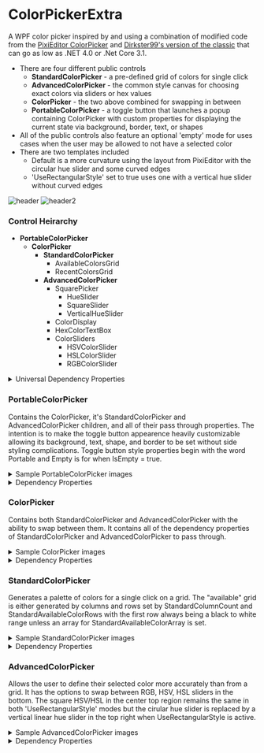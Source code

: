 # ColorPickerExtra
A WPF color picker inspired by and using a combination of modified code from the [PixiEditor ColorPicker](https://github.com/PixiEditor/ColorPicker) and [Dirkster99's version of the classic](https://github.com/Dirkster99/ColorPickerLib) that can go as low as .NET 4.0 or .Net Core 3.1.

* There are four different public controls
  * **StandardColorPicker** - a pre-defined grid of colors for single click
  * **AdvancedColorPicker** - the common style canvas for choosing exact colors via sliders or hex values
  * **ColorPicker** - the two above combined for swapping in between
  * **PortableColorPicker** - a toggle button that launches a popup containing ColorPicker with custom properties for displaying the current state via background, border, text, or shapes
* All of the public controls also feature an optional 'empty' mode for uses cases when the user may be allowed to not have a selected color    
* There are two templates included
  * Default is a more curvature using the layout from PixiEditor with the circular hue slider and some curved edges
  * 'UseRectangularStyle' set to true uses one with a vertical hue slider without curved edges  

![header](https://user-images.githubusercontent.com/1914281/205272101-a9ae038d-fe9a-4767-a923-2d77fbb90313.png)
![header2](https://user-images.githubusercontent.com/1914281/205276053-2a72475c-33bd-41d4-af5b-525d5d58844e.png)

### Control Heirarchy
* **PortableColorPicker**
  * **ColorPicker**
    * **StandardColorPicker**
      * AvailableColorsGrid
      * RecentColorsGrid
    * **AdvancedColorPicker**
      * SquarePicker
        * HueSlider 
        * SquareSlider
        * VerticalHueSlider
      * ColorDisplay
      * HexColorTextBox
      * ColorSliders
        * HSVColorSlider
        * HSLColorSlider
        * RGBColorSlider
        
<details>
  <summary>Universal Dependency Properties</summary>

| DependencyProperty  | Type       | Description                                                  |
|---------------------|------------|--------------------------------------------------------------|
| SelectedColor       | Color      | Selected color as System.Windows.Media.Color                 |
| SecondaryColor      | Color      | Alternative color set for swapping in 'Advanced'             |
| ColorState          | ColorState | Selected color separated into R, G, B, A, H, S, V, H, S, L   |
| UseRectangularStyle | bool       | Use alternative non-curved templates                         |
| UsingAlphaChannel   | bool       | Allow semi-tranparency                                       |
| IsEmpty             | bool       | Separate from SelectedColor, inspired by 'No Fill' in Excel  |
| EnableEmptyMode     | bool       | Adds empty toggle button for user                            |
| EmptyButtonText     | string     | Text for empty button                                        |

</details>


### PortableColorPicker
Contains the ColorPicker, it's StandardColorPicker and AdvancedColorPicker children, and all of their pass through properties. The intention 
is to make the toggle button appearence heavily customizable allowing its background, text, shape, and border to be set without side styling complications.
Toggle button style properties begin with the word Portable and Empty is for when IsEmpty = true. 

<details>
  <summary>Sample PortableColorPicker images</summary>
  Default</br>
  <img src="https://user-images.githubusercontent.com/1914281/204080970-ba4eae09-2690-46ac-b4b7-0f33be9a1809.png" name="Default"></br>
  Default Empty</br>
  <img src="https://user-images.githubusercontent.com/1914281/204080973-637d0225-22df-4287-9a22-0c513d198422.png" name="Default Empty"></br>
  Included Dark Theme</br>
  <img src="https://user-images.githubusercontent.com/1914281/204080968-8f378253-ea73-49aa-a39c-f28ba7be1d3a.png" name="Default Dark"></br>
  Custom</br>
  <img src="https://user-images.githubusercontent.com/1914281/204080967-fbf11ea4-8c76-495a-a472-8cb43ff1abde.png" name="Custom"></br>
  Custom</br>
  <img src="https://user-images.githubusercontent.com/1914281/204080969-53195e71-9d80-48e9-8e18-618017393967.png" name="Custom"></br>
</details>

<details>
  <summary>Dependency Properties</summary>
  
| DependencyProperty         | Type      | Description                                                          |
|----------------------------|-----------|----------------------------------------------------------------------|
| PortableShowDropdownButton | bool      | Controls visibility for the icon area in toggle button               |
| PortableButtonBaseStyle    | Style     | Sets the style for the button containing the dynamic area            |
| PortableInsideMargin       | Thickness | Margin for spacing between the toggle button border and dynamic area |
| PortableBackgroundMode          | ShowOnToggleButton | Dynamic area background options Off, SelectedColor, ConstantColor, or Inverse |
| PortableBackgroundConstantBrush | Brush              | Used when PortableBackgroundMode is set to ConstantColor                      |
| PortableBorderMode                   | enum ShowOnToggleButton | Dynamic area border options Off, SelectedColor, ConstantColor, or Inverse |
| PortableBorderConstantBrush          | Brush                   | Used when PortableBorderMode is set to ConstantColor                      |
| PortableBorderConstantHighlightBrush | Brush                   | For highlighting when the mouse is over or popup is open                  |
| PortableBorderModeThickness          | Thickness               | Border thickness when not set to Off                                      |
| PortableShapeMode                | enum ShowOnToggleButton | Dynamic area shape options Off, SelectedColor, ConstantColor, or Inverse     |
| PortableShapeGeometry            | enum ShapeGeometry      | Selection for pre-defined shape paths, all are setup between {0,0} and {1,1} |
| PortableShapeCustomGeometry      | Geometry                | Set custom geometry, uses PortableShapeGeometry selection if not set         |
| PortableShapeConstantColorBrush  | Brush                   | Shape brush when using ConstantColor                                         |
| PortableShapeStretch             | Stretch                 | Stretch.Uniform / Stretch.Fill                                               |
| PortableShapeMargin              | Thickness               | Margin between shape path and border                                         |
| PortableShapeHorizontalAlignment | HorizontalAlignment     | Useful when EmptyShapeStretch is set to Stretch.Uniform                      |
| PortableShapeVerticalAlignment   | VerticalAlignment       | Useful when EmptyShapeStretch is set to Stretch.Uniform                      |
| PortableShapeLineWidth           | double                  | Width of pathed geometry lines                                               |
| PortableFontMode                | enum ShowOnToggleButton  | Dynamic area font options Off, SelectedColor, ConstantColor, or Inverse                    |
| PortableFontConstantBrush       | Brush                    | Used when PortableFontMode is set to ConstantColor                                         |
| PortableFontText                | string                   | Used when PortableFontMode is not set to Off                                               |
| PortableFontUseHexText          | bool                     | Display selected color as hexidecimal value instead of 'PortableFontText'                  |
| PortableFontFamily              | FontFamily               | FontFamily for PortableFontMode on or IsEmpty and EmptyFontFamily is not set               |
| PortableFontSize                | double                   | FontSize for PortableFontMode on or IsEmpty and EmptyFontFamily is not set                 |
| PortableFontStyle               | FontStyle                | FontStyle for PortableFontMode on or IsEmpty and EmptyFontFamily is not set                |
| PortableFontWeight              | FontWeight               | FontWeight for PortableFontMode on or IsEmpty and EmptyFontFamily is not set               |
| PortableFontMargin              | Thickness                | Margin for PortableFontMode on or IsEmpty and EmptyFontFamily is not set                   |
| PortableFontTextDecorations     | TextDecorationCollection | TextDecorationCollection for PortableFontMode on or IsEmpty and EmptyFontFamily is not set |
| PortableFontHorizontalAlignment | HorizontalAlignment      | HorizontalAlignment for PortableFontMode on or IsEmpty and EmptyFontFamily is not set      |
| PortableFontVerticalAlignment   | VerticalAlignment        | VerticalAlignment for PortableFontMode on or IsEmpty and EmptyFontFamily is not set        |
| PortableFontViewboxStretch      | Stretch                  | Stretch for PortableFontMode on or IsEmpty and EmptyFontFamily is not set                  |
| EmptyBackgroundBrush      | Brush           | Constant empty background color                                                               |
| EmptyBorderMode           | EmptyBorderMode | Dynamic area shape options Off, PortableSettings, or EmptySettings                            |
| EmptyBorderBrush          | Brush           | Border brush for EmptyBorderMode.EmptySettings                                                |
| EmptyBorderHighlightBrush | Brush           | Border brush for mouse over/popup open open highlight brush for EmptyBorderMode.EmptySettings |
| EmptyBorderThickness      | Thickness       | Border thickness when set to                                                                  |
| EmptyShapeMode                | enum EmptyElementMode | Dynamic area shape options Off, PortableSettings, or EmptySettings           |
| EmptyShapeGeometry            | enum ShapeGeometry    | Selection for pre-defined shape paths, all are setup between {0,0} and {1,1} |
| EmptyShapeCustomGeometry      | Geometry              | Set custom geometry, uses EmptyShapeGeometry selection if not set            |
| EmptyShapeColorBrush          | Brush                 | Shape path brush                                                             |
| EmptyShapeStretch             | Stretch               | Stretch.Uniform / Stretch.Fill                                               |
| EmptyShapeMargin              | Thickness             | Margin between shape path and border                                         |
| EmptyShapeHorizontalAlignment | HorizontalAlignment   | Useful when EmptyShapeStretch is set to Stretch.Uniform                      |
| EmptyShapeVerticalAlignment   | VerticalAlignment     | Useful when EmptyShapeStretch is set to Stretch.Uniform                      |
| EmptyShapeLineWidth           | double                | Width of pathed geometry lines                                               |
| EmptyFontMode                | enum EmptyElementMode    | Hide, use set properties below, or PortableFont settings                         |
| EmptyFontText                | string                   | Text to display on ToggleButton when empty, default to Portable settings if null |
| EmptyFontBrush               | Brush                    | Text coloring, sets to Portable settings if null                                 |
| EmptyFontFamily              | FontFamily               | Defaults to Portable settings if using EmptySettings and null                    |
| EmptyFontSize                | double?                  | Nullable, use Portable value if set to EmptySettings if not set                  |
| EmptyFontStyle               | FontStyle?               | Nullable, use Portable value if set to EmptySettings if not set                  |
| EmptyFontWeight              | FontWeight?              | Nullable, use Portable value if set to EmptySettings if not set                  |
| EmptyFontMargin              | Thickness?               | Nullable, use Portable value if set to EmptySettings if not set                  |
| EmptyFontTextDecorations     | TextDecorationCollection | Defaults to Portable settings if using EmptySettings and null                    |
| EmptyFontHorizontalAlignment | HorizontalAlignment?     | Nullable, use Portable value if set to EmptySettings if not set                  |
| EmptyFontVerticalAlignment   | VerticalAlignment?       | Nullable, use Portable value if set to EmptySettings if not set                  |
| EmptyFontViewboxStretch      | Stretch?                 | Nullable, use Portable value if set to EmptySettings if not set                  |
  
</details>

 ### ColorPicker
Contains both StandardColorPicker and AdvancedColorPicker with the ability to swap between them. It contains all of the dependency properties of StandardColorPicker and AdvancedColorPicker to pass through.

<details>
  <summary>Sample ColorPicker images</summary>  
  
| Default    | Default Rectangular Dark   |
|------------|----------------|
| <img src="https://user-images.githubusercontent.com/1914281/204080964-c2ae6dd8-ea76-4042-9bdf-038d66ee6433.png" name="Default"> | <img src="https://user-images.githubusercontent.com/1914281/205210535-bad327b2-5f08-4982-83da-079aa6c5b29c.png" name="Default Dark"> |
| <img src="https://user-images.githubusercontent.com/1914281/205211769-f9046df2-2b51-4a76-b2e6-2439a468f519.png" /> | <img src="https://user-images.githubusercontent.com/1914281/205211241-068bcba0-bdc5-46a2-8fdd-72b7c1111389.png" name="Default"> |

</details>


<details>
  <summary>Dependency Properties</summary>
  
| DependencyProperty     | Type           | Description                                                               |
|------------------------|----------------|---------------------------------------------------------------------------|
| BaseStandardButtonText | string         | Text for button displayed when in 'Advanced' to switch to 'Standard'      |
| BaseAdvancedButtonText | string         | Text for button displayed when in 'Standard' to switch to 'Advanced'      |
| BaseAllowChangeModes   | bool           | Allows user to switch between 'Standard' and 'Advanced' modes with button |
| BaseColorMode          | ColorMode      | Enum for current picker type mode whether 'Standard' or 'Advanced'        |
| BasePickerWidth        | double         | Width set for both 'Standard' and 'Advanced' pickers for size matching    |
| BasePickerHeight       | double         | Height set for both 'Standard' and 'Advanced' pickers for size matching   |

</details>

  ### StandardColorPicker
  Generates a palette of colors for a single click on a grid. The "available" grid is either generated by columns and rows
set by StandardColumnCount and StandardAvailableColorRows with the first row always being a black to white range unless an array for StandardAvailableColorArray is set. 
<details>
  <summary>Sample StandardColorPicker images</summary>

| Default    | Default Dark    | Custom |
|-------------|----------------|--------|
| <img src="https://user-images.githubusercontent.com/1914281/204080980-57388973-ec2d-4c01-9452-a2e2121e4d70.png" /> | <img src="https://user-images.githubusercontent.com/1914281/204080981-8c313564-a812-4a3a-b7e1-ca05beaa93a4.png" /> | <img src="https://user-images.githubusercontent.com/1914281/204080982-a91c3297-ebe0-4d93-bef9-f7ba56557bc6.png" name="Default"> |
  </details>
  <details>
  <summary>Dependency Properties</summary>
  
| DependencyProperty              | Type            | Description                                                      |
|---------------------------------|-----------------|------------------------------------------------------------------|
| StandardItemSquareSize          | double          | Width and height of items in the selection grid                  |
| StandardItemCornerRadius        | double          | Corner radius for these items                                    |
| StandardItemMargin              | double          | Space between outer borders                                      |
| StandardItemBorderThickness     | Thickness       | Thickness of both inner and outer borders                        |
| StandardItemBorderBrush         | SolidColorBrush | Default inner border brush                                       |
| StandardItemInnerHighlightBrush | SolidColorBrush | Mouse over or selected inner border brush                        |
| StandardItemOuterHighlightBrush | SolidColorBrush | Mouse over or selected outer border brush                        |
| StandardColumnCount             | int             | Number of grid columns for both recent and available color grids |
| StandardShowAvailableColors     | bool            | Show/hide available colors grid                                  |
| StandardAvailableColorArray     | Color[]         | Array for overriding the generated colors                        |
| StandardAvailableColorsHeader   | string          | Header text for available colors grid                            |
| StandardAvailableColorRows      | int             | Rows for generated available color grid, unused with custom array|
| StandardShowRecentColors        | bool            | Show recent colors grid                                          |
| StandardRecentColorsHeader      | string          | Header text for available colors grid                            |
| StandardRecentColorRows         | int             | Rows for recent colors grid                                      |
   
</details>

### AdvancedColorPicker
Allows the user to define their selected color more accurately than from a grid. It has the options to swap between RGB, HSV, HSL sliders in the bottom. 
The square HSV/HSL in the center top region remains the same in both 'UseRectangularStyle' modes but the cirular hue slider is replaced by a vertical linear
hue slider in the top right when UseRectangularStyle is active.

<details>
  <summary>Sample AdvancedColorPicker images</summary>
  
| Default    | Default Dark    | Dark Rectangular|
|-------------|----------------|-----------------|
| <img src="https://user-images.githubusercontent.com/1914281/204080943-36cf90cd-15dd-45cb-802a-18634439b0f1.png" /> | <img src="https://user-images.githubusercontent.com/1914281/204080934-6e20aa48-9d32-40b6-af8a-d6c10d035084.png" name="Default"> | <img src="https://user-images.githubusercontent.com/1914281/204080941-441982ec-22df-4a0c-81c4-2e8a1262033e.png" />  |
 
</details>

<details>
<summary>Dependency Properties</summary>
  
| DependencyProperty       | Type               | Description                                                                        |
|--------------------------|--------------------|------------------------------------------------------------------------------------|
| AdvancedPickerType       | AdvancedPickerType | enum Option between HSV and HSL layout for square hue slider                       |
| AdvancedInnerBorderBrush | Brush              | For border of circular/vertical hue sliders, square slider, and color swap items   |
| AdvancedInnerBorderWidth | double             | Border width of circular/vertical hue sliders, square slider, and color swap items |
  
</details>
